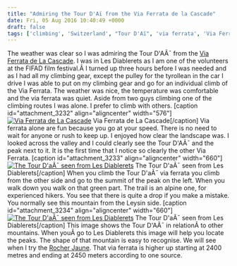 ```yaml
---
title: "Admiring the Tour D'Aï from the Via Ferrata de la Cascade"
date: Fri, 05 Aug 2016 10:40:49 +0000
draft: false
tags: ['climbing', 'Switzerland', "Tour D'Aï", 'via ferrata', 'Via Ferrata']
---
```


The weather was clear so I was admiring the Tour D'AÃ¯ from the [Via Ferrata de La Cascade](http://www.diablerets.ch/fr/ete/sports-et-loisirs/viaferrata). I was in Les Diablerets as I am one of the volunteers at the FIFAD film festival.Â I turned up three hours before I was needed and as I had all my climbing gear, except the pulley for the tyrollean in the car I drive I was able to put on my climbing gear and go for an individual climb of the Via Ferrata. The weather was nice, the temperature was comfortable and the via ferrata was quiet. Aside from two guys climbing one of the climbing routes I was alone. I prefer to climb with others. \[caption id="attachment\_3232" align="aligncenter" width="576"\][![Via Ferrata de La Cascade](http://www.main-vision.com/richard/blog/wp-content/uploads/2016/08/P1060784-576x1024.jpg)](http://www.main-vision.com/richard/blog/wp-content/uploads/2016/08/P1060784.jpg) Via Ferrata de La Cascade\[/caption\] Via ferrata alone are fun because you go at your speed. There is no need to wait for anyone or rush to keep up. I enjoyed how clear the landscape was. I looked across the valley and I could clearly see the Tour D'AÃ¯ and the peak next to it. It is the first time that I notice so clearly the other Via Ferrata. \[caption id="attachment\_3233" align="aligncenter" width="660"\][![The Tour D'aÃ¯ seen from Les Diablerets](http://www.main-vision.com/richard/blog/wp-content/uploads/2016/08/P1060770-1024x576.jpg)](http://www.main-vision.com/richard/blog/wp-content/uploads/2016/08/P1060770.jpg) The Tour D'aÃ¯ seen from Les Diablerets\[/caption\] When you climb the Tour D'aÃ¯ via ferrata you climb from the other side and go to the summit of the peak on the left. When you walk down you walk on that green part. The trail is an alpine one, for experienced hikers. You see that there is quite a drop if you make a mistake. You normally see this mountain from the Leysin side. \[caption id="attachment\_3234" align="aligncenter" width="660"\][![The Tour D'aÃ¯ seen from Les Diablerets](http://www.main-vision.com/richard/blog/wp-content/uploads/2016/08/P1060774-1024x576.jpg)](http://www.main-vision.com/richard/blog/wp-content/uploads/2016/08/P1060774.jpg) The Tour D'aÃ¯ seen from Les Diablerets\[/caption\] This image shows the Tour D'AÃ¯ in relationÂ to other mountains. When youÂ go to Les Diablerets this image will help you locate the peaks. The shape of that mountain is easy to recognise. We will see when I try the [Rocher Jaune](http://www.viaferrata.com/index.php/fr/home-fr-fr/19-via-ferrata-suisse/31-502-via-ferrata-rocher-jaune-les-diablerets-vaud-suisse.html). That via ferrata is higher up starting at 2400 metres and ending at 2450 meters according to one source.